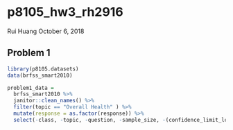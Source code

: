 p8105\_hw3\_rh2916
================
Rui Huang
October 6, 2018

## Problem 1

``` r
library(p8105.datasets)
data(brfss_smart2010)
```

``` r
problem1_data =
  brfss_smart2010 %>%
  janitor::clean_names() %>%
  filter(topic == "Overall Health" ) %>%
  mutate(response = as.factor(response)) %>%
  select(-class, -topic, -question, -sample_size, -(confidence_limit_low : geo_location))
```
